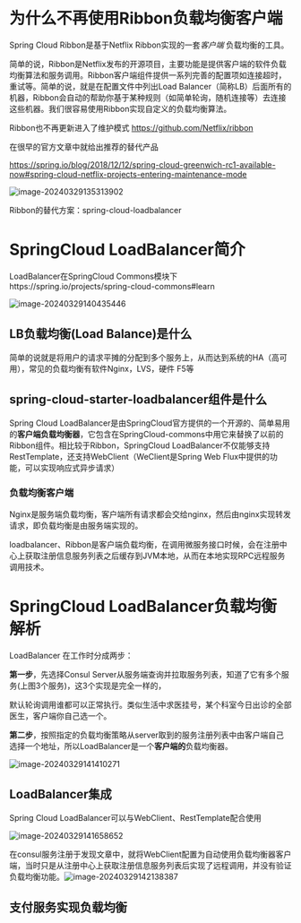 # 为什么不再使用Ribbon负载均衡客户端

Spring Cloud Ribbon是基于Netflix Ribbon实现的一套*客户端*    负载均衡的工具。

简单的说，Ribbon是Netflix发布的开源项目，主要功能是提供客户端的软件负载均衡算法和服务调用。Ribbon客户端组件提供一系列完善的配置项如连接超时，重试等。简单的说，就是在配置文件中列出Load Balancer（简称LB）后面所有的机器，Ribbon会自动的帮助你基于某种规则（如简单轮询，随机连接等）去连接这些机器。我们很容易使用Ribbon实现自定义的负载均衡算法。

Ribbon也不再更新进入了维护模式  https://github.com/Netflix/ribbon

在很早的官方文章中就给出推荐的替代产品

https://spring.io/blog/2018/12/12/spring-cloud-greenwich-rc1-available-now#spring-cloud-netflix-projects-entering-maintenance-mode

![image-20240329135313902](F:\note\image\image-20240329135313902.png)

Ribbon的替代方案：spring-cloud-loadbalancer

# SpringCloud LoadBalancer简介

LoadBalancer在SpringCloud Commons模块下https://spring.io/projects/spring-cloud-commons#learn

![image-20240329140435446](F:\note\image\image-20240329140435446.png)

## **LB负载均衡(Load Balance)是什么**

简单的说就是将用户的请求平摊的分配到多个服务上，从而达到系统的HA（高可用），常见的负载均衡有软件Nginx，LVS，硬件 F5等

## **spring-cloud-starter-loadbalancer组件是什么**

Spring Cloud LoadBalancer是由SpringCloud官方提供的一个开源的、简单易用的**客户端负载均衡器**，它包含在SpringCloud-commons中用它来替换了以前的Ribbon组件。相比较于Ribbon，SpringCloud LoadBalancer不仅能够支持RestTemplate，还支持WebClient（WeClient是Spring Web Flux中提供的功能，可以实现响应式异步请求）



### 负载均衡客户端 

Nginx是服务端负载均衡，客户端所有请求都会交给nginx，然后由nginx实现转发请求，即负载均衡是由服务端实现的。

loadbalancer、Ribbon是客户端负载均衡，在调用微服务接口时候，会在注册中心上获取注册信息服务列表之后缓存到JVM本地，从而在本地实现RPC远程服务调用技术。

# SpringCloud LoadBalancer负载均衡解析

LoadBalancer 在工作时分成两步：

**第一步**，先选择Consul Server从服务端查询并拉取服务列表，知道了它有多个服务(上图3个服务)，这3个实现是完全一样的，

默认轮询调用谁都可以正常执行。类似生活中求医挂号，某个科室今日出诊的全部医生，客户端你自己选一个。

**第二步**，按照指定的负载均衡策略从server取到的服务注册列表中由客户端自己选择一个地址，所以LoadBalancer是一个**客户端的**负载均衡器。

![image-20240329141410271](F:\note\image\image-20240329141410271.png)

## LoadBalancer集成

Spring Cloud LoadBalancer可以与WebClient、RestTemplate配合使用

![image-20240329141658652](F:\note\image\image-20240329141658652.png)

在consul服务注册于发现文章中，就将WebClient配置为自动使用负载均衡器客户端，当时只是从注册中心上获取注册信息服务列表后实现了远程调用，并没有验证负载均衡功能。![image-20240329142138387](F:\note\image\image-20240329142138387.png)



## 支付服务实现负载均衡

